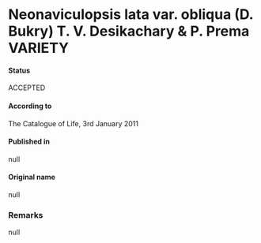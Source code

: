 Neonaviculopsis lata var. obliqua (D. Bukry) T. V. Desikachary & P. Prema VARIETY
=======

#### Status
ACCEPTED

#### According to
The Catalogue of Life, 3rd January 2011

#### Published in
null

#### Original name
null

### Remarks
null